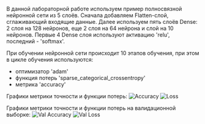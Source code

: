 В данной лабораторной работе используем пример полносвязной нейронной сети из 5 слоёв. 
Сначала добавляем Flatten-слой, сглаживающий входящие данные. Далее используем пять слоёв Dense: 2 слоя на 128 нейронов, еще 2 слоя на 64 нейрона и слой на 10 нейронов. Первые 4 Dense слоя используют активацию 'relu', последний - 'softmax'.

При обучении нейронной сети происходит 10 этапов обучения, при этом в цикле обучения используются:
* оптимизатор 'adam'
* функция потерь 'sparse_categorical_crossentropy'
* метрика 'accuracy'

Графики метрики точности и функции потерь:
![Accuracy](https://ibb.co/kyS975q)
![Loss](https://ibb.co/fH9r0Hm)

Графики метрики точности и функции потерь на валидационной выборке:
![Val Accuracy](https://ibb.co/PhdSfK1)
![Val Loss](https://ibb.co/PWTRn23)